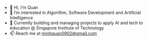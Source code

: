 - 👋 Hi, I’m Quan
- 👀 I’m interested in Algorithm, Software Development and Artificial Intelligence
- 🌱 Currently building and managing projects to apply AI and tech to education @ Singapore Institute of Technology
- 📫 Reach me at minhquan0902@gmail.com

<!---
minhquan0902/minhquan0902 is a ✨ special ✨ repository because its `README.md` (this file) appears on your GitHub profile.
You can click the Preview link to take a look at your changes.
--->
